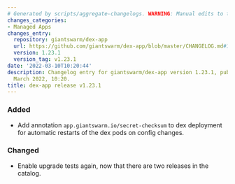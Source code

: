 ```yaml
---
# Generated by scripts/aggregate-changelogs. WARNING: Manual edits to this files will be overwritten.
changes_categories:
- Managed Apps
changes_entry:
  repository: giantswarm/dex-app
  url: https://github.com/giantswarm/dex-app/blob/master/CHANGELOG.md#1231---2022-03-10
  version: 1.23.1
  version_tag: v1.23.1
date: '2022-03-10T10:20:44'
description: Changelog entry for giantswarm/dex-app version 1.23.1, published on 10
  March 2022, 10:20.
title: dex-app release v1.23.1
---
```


### Added
- Add annotation `app.giantswarm.io/secret-checksum` to dex deployment for automatic restarts of the dex pods on config changes.
### Changed
- Enable upgrade tests again, now that there are two releases in the catalog.

